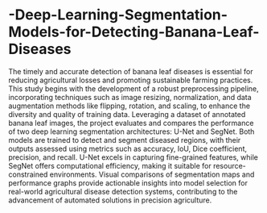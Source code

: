 # -Deep-Learning-Segmentation-Models-for-Detecting-Banana-Leaf-Diseases
The timely and accurate detection of banana leaf diseases is essential for reducing agricultural losses and promoting sustainable farming practices. This study begins with the development of a robust preprocessing pipeline, incorporating techniques such as image resizing, normalization, and data augmentation methods like flipping, rotation, and scaling, to enhance the diversity and quality of training data. Leveraging a dataset of annotated banana leaf images, the project evaluates and compares the performance of two deep learning segmentation architectures: U-Net and SegNet. Both models are trained to detect and segment diseased regions, with their outputs assessed using metrics such as accuracy, IoU, Dice coefficient, precision, and recall. U-Net excels in capturing fine-grained features, while SegNet offers computational efficiency, making it suitable for resource-constrained environments. Visual comparisons of segmentation maps and performance graphs provide actionable insights into model selection for real-world agricultural disease detection systems, contributing to the advancement of automated solutions in precision agriculture.
